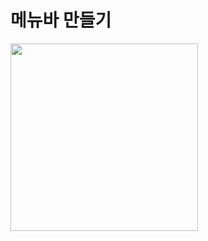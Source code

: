 

<h1>메뉴바 만들기</h1>
  <img src="https://user-images.githubusercontent.com/63444424/174758553-427f84dd-a611-4271-b998-0b4b20ca562c.gif" width=300px, height=300px>